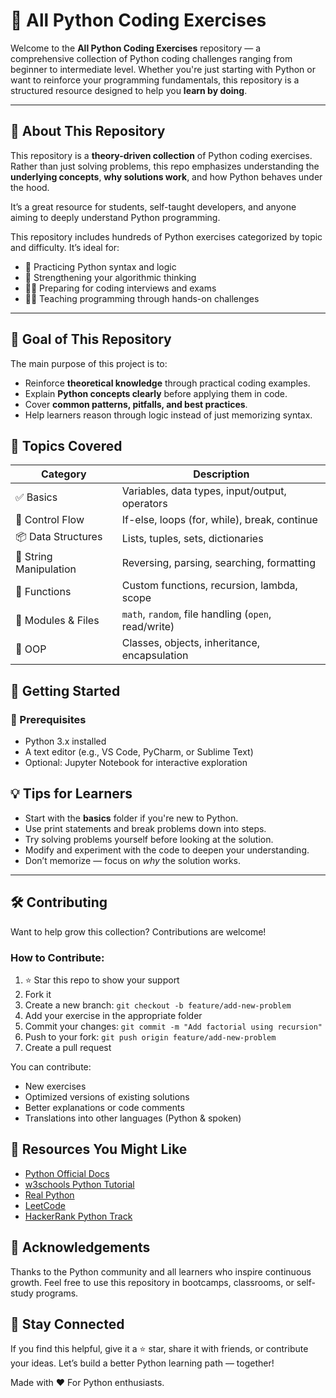 # 🐍 All Python Coding Exercises

Welcome to the **All Python Coding Exercises** repository — a comprehensive collection of Python coding challenges ranging from beginner to intermediate level. Whether you're just starting with Python or want to reinforce your programming fundamentals, this repository is a structured resource designed to help you **learn by doing**.

---

## 📌 About This Repository

This repository is a **theory-driven collection** of Python coding exercises.  
Rather than just solving problems, this repo emphasizes understanding the **underlying concepts**, **why solutions work**, and how Python behaves under the hood.

It’s a great resource for students, self-taught developers, and anyone aiming to deeply understand Python programming.


This repository includes hundreds of Python exercises categorized by topic and difficulty. It’s ideal for:

- 📖 Practicing Python syntax and logic
- 🧠 Strengthening your algorithmic thinking
- 🧑‍💻 Preparing for coding interviews and exams
- 👨‍🏫 Teaching programming through hands-on challenges

---

## 📘 Goal of This Repository

The main purpose of this project is to:

- Reinforce **theoretical knowledge** through practical coding examples.
- Explain **Python concepts clearly** before applying them in code.
- Cover **common patterns, pitfalls, and best practices**.
- Help learners reason through logic instead of just memorizing syntax.
  


## 🧭 Topics Covered

| Category             | Description                                         |
|----------------------|-----------------------------------------------------|
| ✅ Basics             | Variables, data types, input/output, operators     |
| 🔄 Control Flow       | If-else, loops (for, while), break, continue       |
| 📦 Data Structures    | Lists, tuples, sets, dictionaries                  |
| 🧵 String Manipulation| Reversing, parsing, searching, formatting          |
| 🔣 Functions          | Custom functions, recursion, lambda, scope         |
| 🧰 Modules & Files    | `math`, `random`, file handling (`open`, read/write) |
| 🧱 OOP                | Classes, objects, inheritance, encapsulation       |



## 🚀 Getting Started

### 🔧 Prerequisites
- Python 3.x installed
- A text editor (e.g., VS Code, PyCharm, or Sublime Text)
- Optional: Jupyter Notebook for interactive exploration


## 💡 Tips for Learners

* Start with the **basics** folder if you're new to Python.
* Use print statements and break problems down into steps.
* Try solving problems yourself before looking at the solution.
* Modify and experiment with the code to deepen your understanding.
* Don’t memorize — focus on *why* the solution works.

---

## 🛠️ Contributing

Want to help grow this collection? Contributions are welcome!

### How to Contribute:

1. ⭐ Star this repo to show your support
2. Fork it
3. Create a new branch: `git checkout -b feature/add-new-problem`
4. Add your exercise in the appropriate folder
5. Commit your changes: `git commit -m "Add factorial using recursion"`
6. Push to your fork: `git push origin feature/add-new-problem`
7. Create a pull request

You can contribute:

* New exercises
* Optimized versions of existing solutions
* Better explanations or code comments
* Translations into other languages (Python & spoken)


## 🧪 Resources You Might Like

* [Python Official Docs](https://docs.python.org/3/)
* [w3schools Python Tutorial](https://www.w3schools.com/python/)
* [Real Python](https://realpython.com/)
* [LeetCode](https://leetcode.com/)
* [HackerRank Python Track](https://www.hackerrank.com/domains/tutorials/10-days-of-python)


## 🙌 Acknowledgements

Thanks to the Python community and all learners who inspire continuous growth.
Feel free to use this repository in bootcamps, classrooms, or self-study programs.


## 👋 Stay Connected

If you find this helpful, give it a ⭐ star, share it with friends, or contribute your ideas.
Let’s build a better Python learning path — together!


Made with ❤️ For Python enthusiasts.

